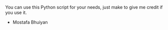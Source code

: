 You can use this Python script for your needs, just make to give me credit if you use it. 

- Mostafa Bhuiyan
